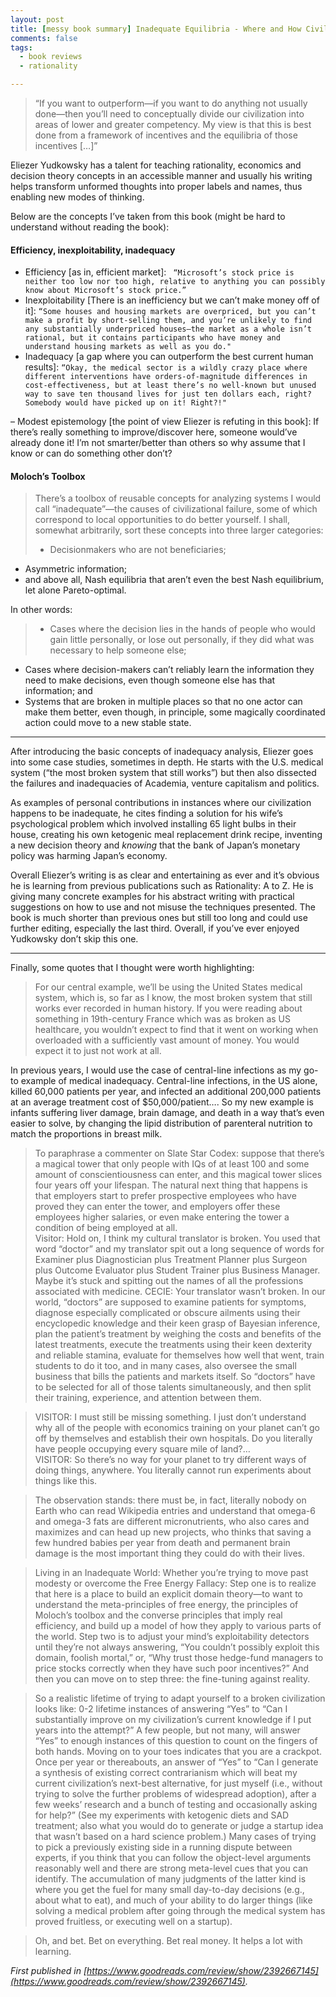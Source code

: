 ```yaml
---
layout: post
title: [messy book summary] Inadequate Equilibria - Where and How Civilizations Get Stuck
comments: false
tags: 
  - book reviews
  - rationality

---
```


> “If you want to outperform—if you want to do anything not usually done—then you’ll need to conceptually divide our civilization into areas of lower and greater competency. My view is that this is best done from a framework of incentives and the equilibria of those incentives […]”

Eliezer Yudkowsky has a talent for teaching rationality, economics and decision theory concepts in an accessible manner and usually his writing helps transform unformed thoughts into proper labels and names, thus enabling new modes of thinking.

Below are the concepts I’ve taken from this book (might be hard to understand without reading the book):


#### Efficiency, inexploitability, inadequacy
  - Efficiency [as in, efficient market]: 
    ``` “Microsoft’s stock price is neither too low nor too high, relative to anything you can possibly know about Microsoft’s stock price.”```
  - Inexploitability [There is an inefficiency but we can’t make money off of it]: ```“Some houses and housing markets are overpriced, but you can’t make a profit by short-selling them, and you’re unlikely to find any substantially underpriced houses—the market as a whole isn’t rational, but it contains participants who have money and understand housing markets as well as you do."```
  - Inadequacy [a gap where you can outperform the best current human results]: 
    ```“Okay, the medical sector is a wildly crazy place where different interventions have orders-of-magnitude differences in cost-effectiveness, but at least there’s no well-known but unused way to save ten thousand lives for just ten dollars each, right? Somebody would have picked up on it! Right?!"```

– Modest epistemology [the point of view Eliezer is refuting in this book]: If there’s really something to improve/discover here, someone would’ve already done it! I’m not smarter/better than others so why assume that I know or can do something other don’t?

#### Moloch’s Toolbox

> There’s a toolbox of reusable concepts for analyzing systems I would call “inadequate”—the causes of civilizational failure, some of which correspond to local opportunities to do better yourself. I shall, somewhat arbitrarily, sort these concepts into three larger categories: 
>
> * Decisionmakers who are not beneficiaries; 
* Asymmetric information; 
* and above all, Nash equilibria that aren’t even the best Nash equilibrium, let alone Pareto-optimal.

In other words:
> -  Cases where the decision lies in the hands of people who would gain little personally, or lose out personally, if they did what was necessary to help someone else;
-  Cases where decision-makers can’t reliably learn the information they need to make decisions, even though someone else has that information; and
-  Systems that are broken in multiple places so that no one actor can make them better, even though, in principle, some magically coordinated action could move to a new stable state.

***

After introducing the basic concepts of inadequacy analysis, Eliezer goes into some case studies, sometimes in depth. He starts with the U.S. medical system (“the most broken system that still works”) but then also dissected the failures and inadequacies of Academia, venture capitalism and politics.

As examples of personal contributions in instances where our civilization happens to be inadequate, he cites finding a solution for his wife’s psychological problem which involved installing 65 light bulbs in their house, creating his own ketogenic meal replacement drink recipe, inventing a new decision theory and *knowing* that the bank of Japan’s monetary policy was harming Japan’s economy.

Overall Eliezer’s writing is as clear and entertaining as ever and it’s obvious he is learning from previous publications such as Rationality: A to Z. He is giving many concrete examples for his abstract writing with practical suggestions on how to use and not misuse the techniques presented. The book is much shorter than previous ones but still too long and could use further editing, especially the last third. Overall, if you’ve ever enjoyed Yudkowsky don’t skip this one.

***

Finally, some quotes that I thought were worth highlighting:

> For our central example, we’ll be using the United States medical system, which is, so far as I know, the most broken system that still works ever recorded in human history. If you were reading about something in 19th-century France which was as broken as US healthcare, you wouldn’t expect to find that it went on working when overloaded with a sufficiently vast amount of money. You would expect it to just not work at all.

In previous years, I would use the case of central-line infections as my go-to example of medical inadequacy. Central-line infections, in the US alone, killed 60,000 patients per year, and infected an additional 200,000 patients at an average treatment cost of $50,000/patient….
So my new example is infants suffering liver damage, brain damage, and death in a way that’s even easier to solve, by changing the lipid distribution of parenteral nutrition to match the proportions in breast milk.

> To paraphrase a commenter on Slate Star Codex: suppose that there’s a magical tower that only people with IQs of at least 100 and some amount of conscientiousness can enter, and this magical tower slices four years off your lifespan. The natural next thing that happens is that employers start to prefer prospective employees who have proved they can enter the tower, and employers offer these employees higher salaries, or even make entering the tower a condition of being employed at all. <br/>
> Visitor: Hold on, I think my cultural translator is broken. You used that word “doctor” and my translator spit out a long sequence of words for Examiner plus Diagnostician plus Treatment Planner plus Surgeon plus Outcome Evaluator plus Student Trainer plus Business Manager. Maybe it’s stuck and spitting out the names of all the professions associated with medicine.
CECIE: Your translator wasn’t broken. In our world, “doctors” are supposed to examine patients for symptoms, diagnose especially complicated or obscure ailments using their encyclopedic knowledge and their keen grasp of Bayesian inference, plan the patient’s treatment by weighing the costs and benefits of the latest treatments, execute the treatments using their keen dexterity and reliable stamina, evaluate for themselves how well that went, train students to do it too, and in many cases, also oversee the small business that bills the patients and markets itself. So “doctors” have to be selected for all of those talents simultaneously, and then split their training, experience, and attention between them.

> VISITOR: I must still be missing something. I just don’t understand why all of the people with economics training on your planet can’t go off by themselves and establish their own hospitals. Do you literally have people occupying every square mile of land?… <br/>
> VISITOR: So there’s no way for your planet to try different ways of doing things, anywhere. You literally cannot run experiments about things like this.

> The observation stands: there must be, in fact, literally nobody on Earth who can read Wikipedia entries and understand that omega-6 and omega-3 fats are different micronutrients, who also cares and maximizes and can head up new projects, who thinks that saving a few hundred babies per year from death and permanent brain damage is the most important thing they could do with their lives.

> Living in an Inadequate World:
Whether you’re trying to move past modesty or overcome the Free Energy Fallacy: Step one is to realize that here is a place to build an explicit domain theory—to want to understand the meta-principles of free energy, the principles of Moloch’s toolbox and the converse principles that imply real efficiency, and build up a model of how they apply to various parts of the world. Step two is to adjust your mind’s exploitability detectors until they’re not always answering, “You couldn’t possibly exploit this domain, foolish mortal,” or, “Why trust those hedge-fund managers to price stocks correctly when they have such poor incentives?” And then you can move on to step three: the fine-tuning against reality.

> So a realistic lifetime of trying to adapt yourself to a broken civilization looks like: 
> 0-2 lifetime instances of answering “Yes” to “Can I substantially improve on my civilization’s current knowledge if I put years into the attempt?” A few people, but not many, will answer “Yes” to enough instances of this question to count on the fingers of both hands. Moving on to your toes indicates that you are a crackpot. 
> Once per year or thereabouts, an answer of “Yes” to “Can I generate a synthesis of existing correct contrarianism which will beat my current civilization’s next-best alternative, for just myself (i.e., without trying to solve the further problems of widespread adoption), after a few weeks’ research and a bunch of testing and occasionally asking for help?” (See my experiments with ketogenic diets and SAD treatment; also what you would do to generate or judge a startup idea that wasn’t based on a hard science problem.) 
> Many cases of trying to pick a previously existing side in a running dispute between experts, if you think that you can follow the object-level arguments reasonably well and there are strong meta-level cues that you can identify. 
> The accumulation of many judgments of the latter kind is where you get the fuel for many small day-to-day decisions (e.g., about what to eat), and much of your ability to do larger things (like solving a medical problem after going through the medical system has proved fruitless, or executing well on a startup).

> Oh, and bet. Bet on everything. Bet real money. It helps a lot with learning.

*First published in [https://www.goodreads.com/review/show/2392667145](https://www.goodreads.com/review/show/2392667145).*


